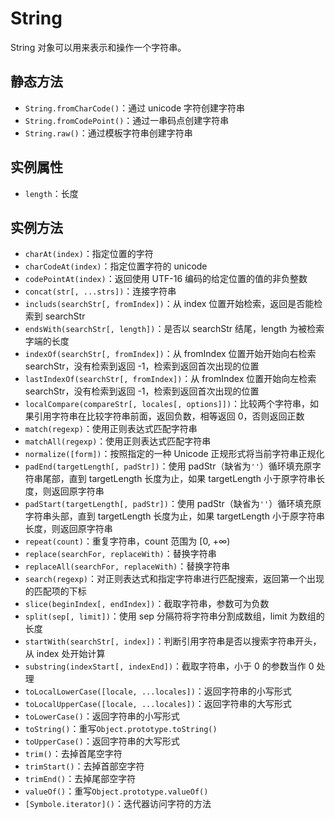 # String

String 对象可以用来表示和操作一个字符串。

## 静态方法

- `String.fromCharCode()`：通过 unicode 字符创建字符串
- `String.fromCodePoint()`：通过一串码点创建字符串
- `String.raw()`：通过模板字符串创建字符串

## 实例属性

- `length`：长度

## 实例方法

- `charAt(index)`：指定位置的字符
- `charCodeAt(index)`：指定位置字符的 unicode
- `codePointAt(index)`：返回使用 UTF-16 编码的给定位置的值的非负整数
- `concat(str[, ...strs])`：连接字符串
- `includs(searchStr[, fromIndex])`：从 index 位置开始检索，返回是否能检索到 searchStr
- `endsWith(searchStr[, length])`：是否以 searchStr 结尾，length 为被检索字端的长度
- `indexOf(searchStr[, fromIndex])`：从 fromIndex 位置开始开始向右检索 searchStr，没有检索到返回 -1，检索到返回首次出现的位置
- `lastIndexOf(searchStr[, fromIndex])`：从 fromIndex 位置开始向左检索 searchStr，没有检索到返回 -1，检索到返回首次出现的位置
- `localCompare(compareStr[, locales[, options]])`：比较两个字符串，如果引用字符串在比较字符串前面，返回负数，相等返回 0，否则返回正数
- `match(regexp)`：使用正则表达式匹配字符串
- `matchAll(regexp)`：使用正则表达式匹配字符串
- `normalize([form])`：按照指定的一种 Unicode 正规形式将当前字符串正规化
- `padEnd(targetLength[, padStr])`：使用 padStr（缺省为`''`）循环填充原字符串尾部，直到 targetLength 长度为止，如果 targetLength 小于原字符串长度，则返回原字符串
- `padStart(targetLength[, padStr])`：使用 padStr（缺省为`''`）循环填充原字符串头部，直到 targetLength 长度为止，如果 targetLength 小于原字符串长度，则返回原字符串
- `repeat(count)`：重复字符串，count 范围为 [0, +∞)
- `replace(searchFor, replaceWith)`：替换字符串
- `replaceAll(searchFor, replaceWith)`：替换字符串
- `search(regexp)`：对正则表达式和指定字符串进行匹配搜索，返回第一个出现的匹配项的下标
- `slice(beginIndex[, endIndex])`：截取字符串，参数可为负数
- `split(sep[, limit])`：使用 sep 分隔符将字符串分割成数组，limit 为数组的长度
- `startWith(searchStr[, index])`：判断引用字符串是否以搜索字符串开头，从 index 处开始计算
- `substring(indexStart[, indexEnd])`：截取字符串，小于 0 的参数当作 0 处理
- `toLocalLowerCase([locale, ...locales])`：返回字符串的小写形式
- `toLocalUpperCase([locale, ...locales])`：返回字符串的大写形式
- `toLowerCase()`：返回字符串的小写形式
- `toString()`：重写`Object.prototype.toString()`
- `toUpperCase()`：返回字符串的大写形式
- `trim()`：去掉首尾空字符
- `trimStart()`：去掉首部空字符
- `trimEnd()`：去掉尾部空字符
- `valueOf()`：重写`Object.prototype.valueOf()`
- `[Symbole.iterator]()`：迭代器访问字符的方法